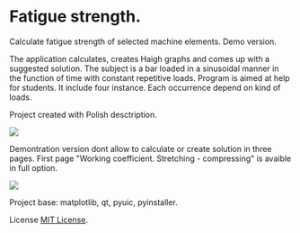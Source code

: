 # Fatigue strength.
Calculate fatigue strength of selected machine elements. Demo version.

The application calculates, creates Haigh graphs and comes up with a suggested solution. The subject is a bar loaded in a sinusoidal manner in the function of time with constant repetitive loads. Program is aimed at help for students. It include four instance. Each occurrence depend on kind of loads.

Project created with Polish desctription.

![](https://raw.githubusercontent.com/KarDomProg/Fatigue-strength/master/obrazy/MainWindow.png)

Demontration version dont allow to calculate or create solution in three pages. First page "Working coefficient. Stretching - compressing" is avaible in full option.

![](https://raw.githubusercontent.com/KarDomProg/Fatigue-strength/master/obrazy/FirstPage.png)

Project base: matplotlib, qt, pyuic, pyinstaller.

License
[MIT License](http://opensource.org/licenses/MIT).
